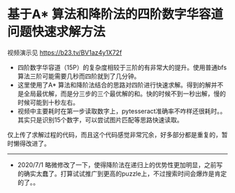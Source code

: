# 基于A* 算法和降阶法的四阶数字华容道问题快速求解方法

视频演示见 https://b23.tv/BV1az4y1X72f 


* 四阶数字华容道（15P）的复杂度相较于三阶的有非常大的提升。使用普通bfs算法三阶可能需要几秒而四阶就到了几分钟。
* 这里使用了A* 算法和降阶法结合的思路对四阶进行快速求解。得到的解并不是全局最优解，而是分三步的三个最优解的和。快的时候不到一秒出解，慢的时候可能到十秒左右。
* 视频中主要耗时在第一步读取数字上，pytesseract准确率不咋样还很耗时。。其实只是识别15个数字，可以尝试图片匹配等思路快速读取。

仅上传了求解过程的代码，而且这个代码感觉非常冗余，好多部分都是重复的，暂时懒得改进了。

****
* 2020/7/1 略微修改了一下，使得降阶法在递归上的优势性更加明显，之前写的确实太蠢了。打算试试推广到更高的puzzle上，不过搜索时间会爆炸是肯定的了。。
